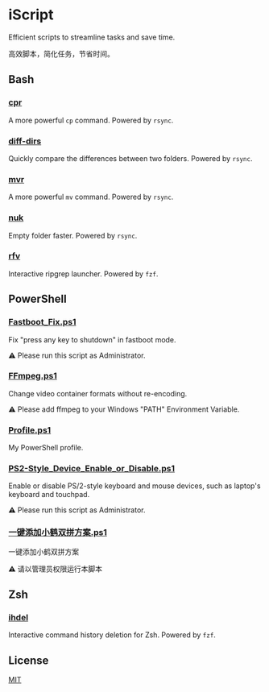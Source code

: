 # iScript

Efficient scripts to streamline tasks and save time.

高效脚本，简化任务，节省时间。

## Bash

### [cpr](Bash/cpr)

A more powerful `cp` command. Powered by `rsync`.

### [diff-dirs](Bash/diff-dirs)

Quickly compare the differences between two folders. Powered by `rsync`.

### [mvr](Bash/mvr)

A more powerful `mv` command. Powered by `rsync`.

### [nuk](Bash/nuk)

Empty folder faster. Powered by `rsync`.

### [rfv](Bash/rfv)

Interactive ripgrep launcher. Powered by `fzf`.

## PowerShell

### [Fastboot_Fix.ps1](PowerShell/Fastboot_Fix.ps1)

Fix "press any key to shutdown" in fastboot mode.

⚠ Please run this script as Administrator.

### [FFmpeg.ps1](PowerShell/FFmpeg.ps1)

Change video container formats without re-encoding.

⚠ Please add ffmpeg to your Windows "PATH" Environment Variable.

### [Profile.ps1](PowerShell/Profile.ps1)

My PowerShell profile.

### [PS2-Style_Device_Enable_or_Disable.ps1](PowerShell/PS2-Style_Device_Enable_or_Disable.ps1)

Enable or disable PS/2-style keyboard and mouse devices, such as laptop's keyboard and touchpad.

⚠ Please run this script as Administrator.

### [一键添加小鹤双拼方案.ps1](PowerShell/一键添加小鹤双拼方案.ps1)

一键添加小鹤双拼方案

⚠ 请以管理员权限运行本脚本

## Zsh

### [ihdel](Zsh/ihdel)

Interactive command history deletion for Zsh. Powered by `fzf`.

## License

[MIT](LICENSE)
